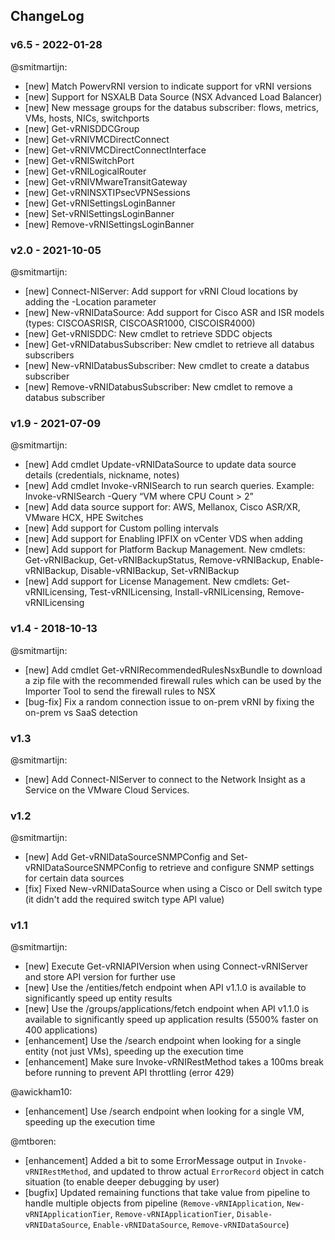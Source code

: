 ## ChangeLog

### v6.5 - 2022-01-28

@smitmartijn:

- \[new] Match PowervRNI version to indicate support for vRNI versions
- \[new] Support for NSXALB Data Source (NSX Advanced Load Balancer)
- \[new] New message groups for the databus subscriber: flows, metrics, VMs, hosts, NICs, switchports
- \[new] Get-vRNISDDCGroup
- \[new] Get-vRNIVMCDirectConnect
- \[new] Get-vRNIVMCDirectConnectInterface
- \[new] Get-vRNISwitchPort
- \[new] Get-vRNILogicalRouter
- \[new] Get-vRNIVMwareTransitGateway
- \[new] Get-vRNINSXTIPsecVPNSessions
- \[new] Get-vRNISettingsLoginBanner
- \[new] Set-vRNISettingsLoginBanner
- \[new] Remove-vRNISettingsLoginBanner

### v2.0 - 2021-10-05

@smitmartijn:

- \[new] Connect-NIServer: Add support for vRNI Cloud locations by adding the -Location parameter
- \[new] New-vRNIDataSource: Add support for Cisco ASR and ISR models (types: CISCOASRISR, CISCOASR1000, CISCOISR4000)
- \[new] Get-vRNISDDC: New cmdlet to retrieve SDDC objects
- \[new] Get-vRNIDatabusSubscriber: New cmdlet to retrieve all databus subscribers
- \[new] New-vRNIDatabusSubscriber: New cmdlet to create a databus subscriber
- \[new] Remove-vRNIDatabusSubscriber: New cmdlet to remove a databus subscriber

### v1.9 - 2021-07-09

@smitmartijn:

- \[new] Add cmdlet Update-vRNIDataSource to update data source details (credentials, nickname, notes)
- \[new] Add cmdlet Invoke-vRNISearch to run search queries. Example: Invoke-vRNISearch -Query “VM where CPU Count > 2”
- \[new] Add data source support for: AWS, Mellanox, Cisco ASR/XR, VMware HCX, HPE Switches
- \[new] Add support for Custom polling intervals
- \[new] Add support for Enabling IPFIX on vCenter VDS when adding 
- \[new] Add support for Platform Backup Management. New cmdlets: Get-vRNIBackup, Get-vRNIBackupStatus, Remove-vRNIBackup, Enable-vRNIBackup, Disable-vRNIBackup, Set-vRNIBackup
- \[new] Add support for License Management. New cmdlets: Get-vRNILicensing, Test-vRNILicensing, Install-vRNILicensing, Remove-vRNILicensing

### v1.4 - 2018-10-13

@smitmartijn:

- \[new] Add cmdlet Get-vRNIRecommendedRulesNsxBundle to download a zip file with the recommended firewall rules which can be used by the Importer Tool to send the firewall rules to NSX
- \[bug-fix] Fix a random connection issue to on-prem vRNI by fixing the on-prem vs SaaS detection

### v1.3

@smitmartijn:

- \[new] Add Connect-NIServer to connect to the Network Insight as a Service on the VMware Cloud Services.

### v1.2

@smitmartijn:

- \[new] Add Get-vRNIDataSourceSNMPConfig and Set-vRNIDataSourceSNMPConfig to retrieve and configure SNMP settings for certain data sources
- \[fix] Fixed New-vRNIDataSource when using a Cisco or Dell switch type (it didn't add the required switch type API value)

### v1.1

@smitmartijn:

- \[new] Execute Get-vRNIAPIVersion when using Connect-vRNIServer and store API version for further use
- \[new] Use the /entities/fetch endpoint when API v1.1.0 is available to significantly speed up entity results
- \[new] Use the /groups/applications/fetch endpoint when API v1.1.0 is available to significantly speed up application results (5500% faster on 400 applications)
- \[enhancement] Use the /search endpoint when looking for a single entity (not just VMs), speeding up the execution time
- \[enhancement] Make sure Invoke-vRNIRestMethod takes a 100ms break before running to prevent API throttling (error 429)

@awickham10:

- \[enhancement] Use /search endpoint when looking for a single VM, speeding up the execution time

@mtboren:
- \[enhancement] Added a bit to some ErrorMessage output in `Invoke-vRNIRestMethod`, and updated to throw actual `ErrorRecord` object in catch situation (to enable deeper debugging by user)
- \[bugfix] Updated remaining functions that take value from pipeline to handle multiple objects from pipeline (`Remove-vRNIApplication`, `New-vRNIApplicationTier`, `Remove-vRNIApplicationTier`, `Disable-vRNIDataSource`, `Enable-vRNIDataSource`, `Remove-vRNIDataSource`)

